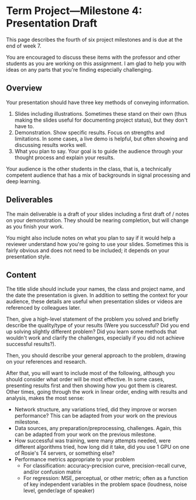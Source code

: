 # Term Project—Milestone 4: Presentation Draft

This page describes the fourth of six project milestones and is due at the end of week 7.

You are encouraged to discuss these items with the professor and other students as you are working on this assignment. I am glad to help you with ideas on any parts that you're finding especially challenging.

## Overview

Your presentation should have three key methods of conveying information.
1. Slides including illustrations. Sometimes these stand on their own (thus making the slides useful for documenting project status), but they don't have to.
1. Demonstration. Show specific results. Focus on strengths and limitations. In some cases, a live demo is helpful, but often showing and discussing results works well.
1. What you plan to say. Your goal is to guide the audience through your thought process and explain your results.

Your audience is the other students in the class, that is, a technically competent audience that has a mix of backgrounds in signal processing and deep learning.

## Deliverables

The main deliverable is a draft of your slides including a first draft of / notes on your demonstration. They should be nearing completion, but will change as you finish your work.

You might also include notes on what you plan to say if it would help a reviewer understand how you're going to use your slides. Sometimes this is fairly obvious and does not need to be included; it depends on your presentation style.

## Content

The title slide should include your names, the class and project name, and the date the presentation is given. In addition to setting the context for your audience, these details are useful when presentation slides or videos are referenced by colleagues later.

Then, give a high-level statement of the problem you solved and briefly describe the quality/type of your results (Were you successful? Did you end up solving slightly different problem? Did you learn some methods that wouldn't work and clarify the challenges, especially if you did not achieve successful results?).

Then, you should describe your general approach to the problem, drawing on your references and research.

After that, you will want to include most of the following, although you should consider what order will be most effective. In some cases, presenting results first and then showing how you got them is clearest. Other times, going through the work in linear order, ending with results and analysis, makes the most sense:
* Network structure, any variations tried, did they improve or worsen performance? This can be adapted from your work on the previous milestone.
* Data sources, any preparation/preprocessing, challenges. Again, this can be adapted from your work on the previous milestone.
* How successful was training, were many attempts needed, were different algorithms tried, how long did it take, did you use 1 GPU on one of Rosie's T4 servers, or something else?
* Performance metrics appropriate to your problem
  * For classification: accuracy-precision curve, precision-recall curve, and/or confusion matrix
  * For regression: MSE, perceptual, or other metric; often as a function of key independent variables in the problem space (loudness, noise level, gender/age of speaker)
